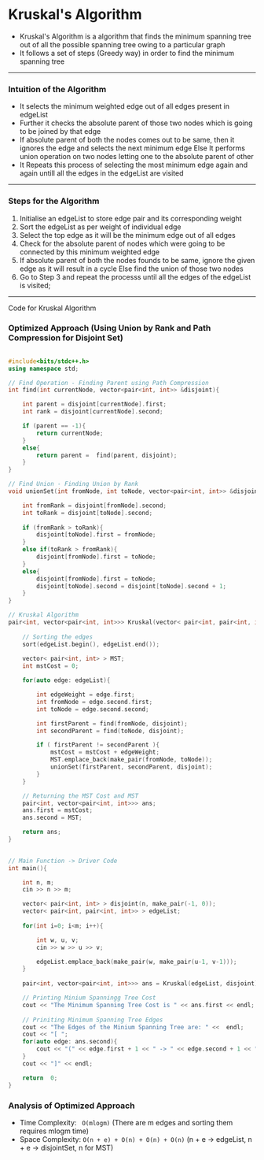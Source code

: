 # Kruskal's Algorithm

- Kruskal's Algorithm is a algorithm that finds the minimum spanning tree out of all the possible spanning tree owing to a particular graph
- It follows a set of steps (Greedy way) in order to find the minimum spanning tree

---

### Intuition of the Algorithm

- It selects the minimum weighted edge out of all edges present in edgeList
- Further it checks the absolute parent of those two nodes which is going to be joined by that edge
- If absolute parent of both the nodes comes out to be same, then it ignores the edge and selects the next minimum edge
  Else It performs union operation on two nodes letting one to the absolute parent of other
- It Repeats this process of selecting the most minimum edge again and again untill all the edges in the edgeList are visited

---

### Steps for the Algorithm

1. Initialise an edgeList to store edge pair and its corresponding weight
2. Sort the edgeList as per weight of individual edge
3. Select the top edge as it will be the minimum edge out of all edges
4. Check for the absolute parent of nodes which were going to be connected by this minimum weighted edge
5. If absolute parent of both the nodes founds to be same, ignore the given edge as it will result in a cycle
   Else find the union of those two nodes
6. Go to Step 3 and repeat the processs until all the edges of the edgeList is visited;

---

Code for Kruskal Algorithm

### Optimized Approach (Using Union by Rank and Path Compression for Disjoint Set)

``` cpp

#include<bits/stdc++.h>
using namespace std;

// Find Operation - Finding Parent using Path Compression
int find(int currentNode, vector<pair<int, int>> &disjoint){

    int parent = disjoint[currentNode].first;
    int rank = disjoint[currentNode].second;

    if (parent == -1){
        return currentNode;
    }
    else{
        return parent =  find(parent, disjoint);
    }
}

// Find Union - Finding Union by Rank
void unionSet(int fromNode, int toNode, vector<pair<int, int>> &disjoint){

    int fromRank = disjoint[fromNode].second;
    int toRank = disjoint[toNode].second;
    
    if (fromRank > toRank){
        disjoint[toNode].first = fromNode;
    }
    else if(toRank > fromRank){
        disjoint[fromNode].first = toNode;
    }
    else{
        disjoint[fromNode].first = toNode;
        disjoint[toNode].second = disjoint[toNode].second + 1;
    }
}

// Kruskal Algorithm
pair<int, vector<pair<int, int>>> Kruskal(vector< pair<int, pair<int, int>> > &edgeList, vector< pair<int, int> > &disjoint){
    
    // Sorting the edges 
    sort(edgeList.begin(), edgeList.end());
    
    vector< pair<int, int> > MST;
    int mstCost = 0;

    for(auto edge: edgeList){

        int edgeWeight = edge.first;
        int fromNode = edge.second.first;
        int toNode = edge.second.second;

        int firstParent = find(fromNode, disjoint);
        int secondParent = find(toNode, disjoint);

        if ( firstParent != secondParent ){
            mstCost = mstCost + edgeWeight;
            MST.emplace_back(make_pair(fromNode, toNode));
            unionSet(firstParent, secondParent, disjoint);
        }
    }

    // Returning the MST Cost and MST
    pair<int, vector<pair<int, int>>> ans;
    ans.first = mstCost;
    ans.second = MST;

    return ans;
}
    

// Main Function -> Driver Code
int main(){

    int n, m;
    cin >> n >> m;

    vector< pair<int, int> > disjoint(n, make_pair(-1, 0));
    vector< pair<int, pair<int, int>> > edgeList;
    
    for(int i=0; i<m; i++){

        int w, u, v;
        cin >> w >> u >> v;

        edgeList.emplace_back(make_pair(w, make_pair(u-1, v-1)));
    }
    
    pair<int, vector<pair<int, int>>> ans = Kruskal(edgeList, disjoint);

    // Printing Minium Spanningg Tree Cost
    cout << "The Minimum Spanning Tree Cost is " << ans.first << endl;
    
    // Priniting Minimum Spanning Tree Edges
    cout << "The Edges of the Minium Spanning Tree are: " <<  endl;
    cout << "[ ";
    for(auto edge: ans.second){
        cout << "(" << edge.first + 1 << " -> " << edge.second + 1 << "), ";
    }
    cout << "]" << endl;

    return  0;
}

```

### Analysis of Optimized Approach
- Time Complexity: ` O(mlogm)`   (There are m edges and sorting them requires mlogm time)
- Space Complexity: ` O(n + e) + O(n) + O(n) + O(n) `   (n + e -> edgeList, n + e -> disjointSet, n for MST)
